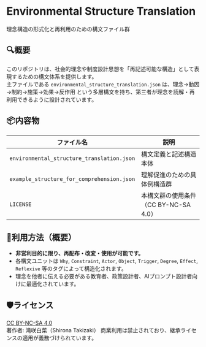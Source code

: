 # Environmental Structure Translation  
理念構造の形式化と再利用のための構文ファイル群  

## 🔍概要
このリポジトリは、社会的理念や制度設計思想を「再記述可能な構造」として表現するための構文体系を提供します。  
主ファイルである `environmental_structure_translation.json` は、理念→動因→制約→施策→効果→反作用 という多層構文を持ち、第三者が理念を読解・再利用できるように設計されています。

## 📦内容物

| ファイル名 | 説明 |
|------------|------|
| `environmental_structure_translation.json` | 構文定義と記述構造本体 |
| `example_structure_for_comprehension.json` | 理解促進のための具体例構造群 |
| `LICENSE` | 本構文群の使用条件（CC BY-NC-SA 4.0） |

## 📖利用方法（概要）
- **非営利目的に限り、再配布・改変・使用が可能です。**
- 各構文ユニットは `Why`, `Constraint`, `Actor`, `Object`, `Trigger`, `Degree`, `Effect`, `Reflexive` 等のタグによって構造化されます。
- 理念を他者に伝える必要がある教育者、政策設計者、AIプロンプト設計者向けに最適化されています。

## 🛡ライセンス
[CC BY-NC-SA 4.0](https://creativecommons.org/licenses/by-nc-sa/4.0/deed.ja)  
著作者: 滝咲白菜（Shirona Takizaki）
商業利用は禁止されており、継承ライセンスの適用が義務づけられています。
